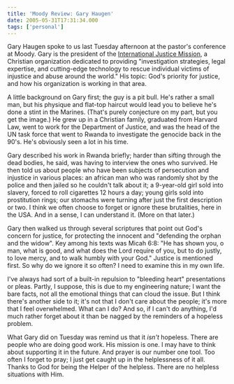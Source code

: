 ```yaml
---
title: 'Moody Review: Gary Haugen'
date: 2005-05-31T17:31:34.000
tags: ['personal']
---
```


Gary Haugen spoke to us last Tuesday afternoon at the pastor's conference at Moody. Gary is the president of the [International Justice Mission](http://www.ijm.org), a Christian organization dedicated to providing "investigation strategies, legal expertise, and cutting-edge technology to rescue individual victims of injustice and abuse around the world." His topic: God's priority for justice, and how his organization is working in that area.

A little background on Gary first; the guy is a pit bull. He's rather a small man, but his physique and flat-top haircut would lead you to believe he's done a stint in the Marines. (That's purely conjecture on my part, but you get the image.) He grew up in a Christian family, graduated from Harvard Law, went to work for the Department of Justice, and was the head of the UN task force that went to Rwanda to investigate the genocide back in the 90's. He's obviously seen a lot in his time.

Gary described his work in Rwanda briefly; harder than sifting through the dead bodies, he said, was having to interview the ones who survived. He then told us about people who have been subjects of persecution and injustice in various places: an african man who was randomly shot by the police and then jailed so he couldn't talk about it; a 9-year-old girl sold into slavery, forced to roll cigarettes 12 hours a day; young girls sold into prostitution rings; our stomachs were turning after just the first description or two. I think we often choose to forget or ignore these brutalities, here in the USA. And in a sense, I can understand it. (More on that later.)

Gary then walked us through several scriptures that point out God's concern for justice, for protecting the innocent and "defending the orphan and the widow". Key among his texts was Micah 6:8: "He has shown you, o man, what is good, and what does the Lord require of you, but to do justly, to love mercy, and to walk humbly with your God." Justice is mentioned first. So why do we ignore it so often? I need to examine this in my own life.

I've always had sort of a built-in repulsion to "bleeding heart" presentations or pleas. Partly, I suppose, this is due to my engineering nature; I want the bare facts, not all the emotional things that can cloud the issue. But I think there's another side to it; it's not that I don't care about the people; it's more that I feel overwhelmed. What can I do? And so, if I can't do anything, I'd much rather forget about it than be nagged by the reminders of a hopeless problem.

What Gary did on Tuesday was remind us that it _isn't_ hopeless. There are people who are doing good work. His mission is one. I may have to think about supporting it in the future. And prayer is our number one tool. Too often I forget to pray; I just get caught up in the helplessness of it all. Thanks to God for being the Helper of the helpless. There are no helpless situations with Him.
